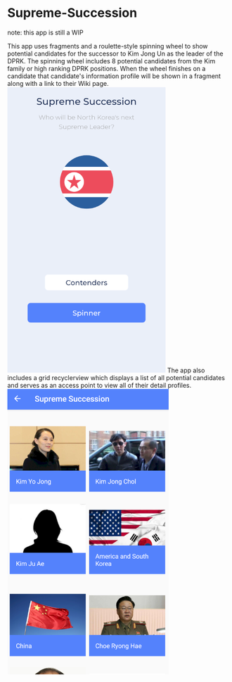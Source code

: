 # Supreme-Succession

note: this app is still a WIP

This app uses fragments and a roulette-style spinning wheel to show potential candidates for the successor to Kim Jong Un as the leader of the DPRK.
The spinning wheel includes 8 potential candidates from the Kim family or high ranking DPRK positions. When the wheel finishes on a candidate that 
candidate's information profile will be shown in a fragment along with a link to their Wiki page.
![Image of Home-Screen](https://github.com/MEaston1/Supreme-Succession/blob/master/homescreen.PNG)
The app also includes a grid recyclerview which displays a list of all potential candidates and serves as an access point to view all of their detail
profiles. 
![Image of Home-Screen](https://github.com/MEaston1/Supreme-Succession/blob/master/contenderscreen.PNG)

